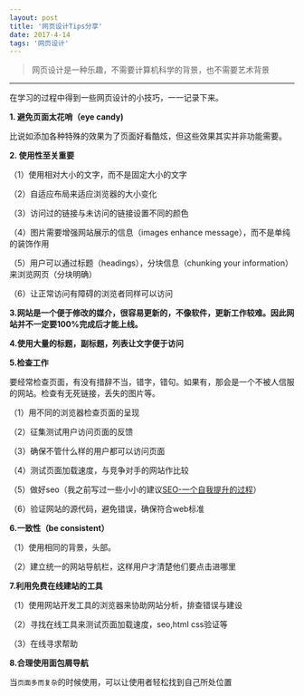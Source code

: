 ```yaml
---
layout: post
title: '网页设计Tips分享'
date: 2017-4-14 
tags: '网页设计'
---
```

>网页设计是一种乐趣，不需要计算机科学的背景，也不需要艺术背景

------
在学习的过程中得到一些网页设计的小技巧，一一记录下来。

**1. 避免页面太花哨（eye candy)**

比说如添加各种特殊的效果为了页面好看酷炫，但这些效果其实并非功能需要。


**2. 使用性至关重要**

（1）使用相对大小的文字，而不是固定大小的文字

（2）自适应布局来适应浏览器的大小变化

（3）访问过的链接与未访问的链接设置不同的颜色

（4）图片需要增强网站展示的信息（images enhance message），而不是单纯的装饰作用

（5）用户可以通过标题（headings），分块信息（chunking your information）来浏览网页（分块明确）

（6）让正常访问有障碍的浏览者同样可以访问


**3.网站是一个便于修改的媒介，很容易更新的，不像软件，更新工作较难。因此网站并不一定要100%完成后才能上线。**

**4.使用大量的标题，副标题，列表让文字便于访问**

**5.检查工作**

要经常检查页面，有没有措辞不当，错字，错句。如果有，那会是一个不被人信服的网站。检查有无死链接，丢失的图片等。

（1）用不同的浏览器检查页面的呈现

（2）征集测试用户访问页面的反馈

（3）确保不管什么样的用户都可以访问页面

（4）测试页面加载速度，与竞争对手的网站作比较

（5）做好seo（我之前写过一些小小的建议[SEO-一个自我提升的过程](http://linglinyp.com/2016/12/16/SEO.html)）

（6）验证网站的源代码，避免错误，确保符合web标准

**6.一致性（be consistent）**

（1）使用相同的背景，头部。

（2）建立统一的网站导航栏，这样用户才清楚他们要点击进哪里

**7.利用免费在线建站的工具**

（1）使用网站开发工具的浏览器来协助网站分析，排查错误与建设

（2）寻找在线工具来测试页面加载速度，seo,html css验证等

（3）在线寻求帮助

**8.合理使用面包屑导航**

当```页面多而复杂```的时候使用，可以让使用者轻松找到自己所处位置
